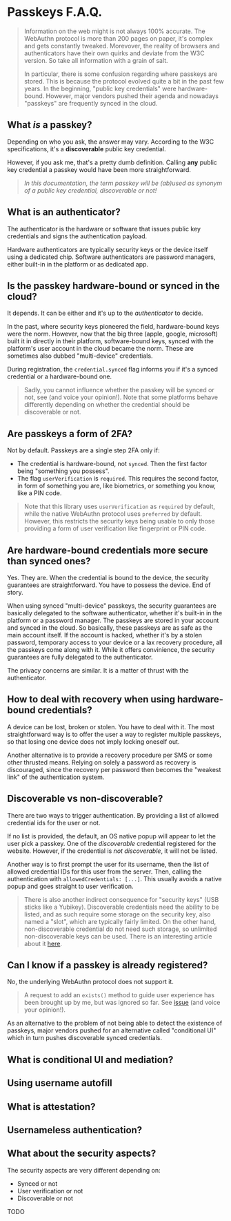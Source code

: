 Passkeys F.A.Q.
===============

> Information on the web might is not always 100% accurate. The WebAuthn protocol is more than 200 pages on paper, it's complex and gets constantly tweaked. Morevover, the reality of browsers and authenticators have their own quirks and deviate from the W3C version. So take all information with a grain of salt.
> 
> In particular, there is some confusion regarding where passkeys are stored. This is because the protocol evolved quite a bit in the past few years. In the beginning, "public key credentials" were hardware-bound. However, major vendors pushed their agenda and nowadays "passkeys" are frequently synced in the cloud.


## What *is* a passkey?

Depending on who you ask, the answer may vary. According to the W3C specifications, it's a **discoverable** public key credential. 

However, if you ask me, that's a pretty dumb definition. Calling **any** public key credential a passkey would have been more straightforward.

> *In this documentation, the term passkey will be (ab)used as synonym of a public key credential, discoverable or not!*


## What is an authenticator?

The authenticator is the hardware or software that issues public key credentials and signs the authentication payload.

Hardware authenticators are typically security keys or the device itself using a dedicated chip.
Software authenticators are password managers, either built-in in the platform or as dedicated app.



## Is the passkey hardware-bound or synced in the cloud?

It depends. It can be either and it's up to the *authenticator* to decide.

In the past, where security keys pioneered the field, hardware-bound keys were the norm. However, now that the big three (apple, google, microsoft) built it in directly in their platform, software-bound keys, synced with the platform's user account in the cloud became the norm. These are sometimes also dubbed "multi-device" credentials.

During registration, the `credential.synced` flag informs you if it's a synced credential or a hardware-bound one.

> Sadly, you cannot influence whether the passkey will be synced or not, see  (and voice your opinion!).
> Note that some platforms behave differently depending on whether the credential should be discoverable or not.


## Are passkeys a form of 2FA?

Not by default. Passkeys are a single step 2FA only if:

- The credential is hardware-bound, not `synced`. Then the first factor being "something you possess".
- The flag `userVerification` is `required`. This requires the second factor, in form of something you are, like biometrics, or something you know, like a PIN code.

> Note that this library uses `userVerification` as `required` by default, while the native WebAuthn protocol uses `preferred` by default. However, this restricts the security keys being usable to only those providing a form of user verification like fingerprint or PIN code.


## Are hardware-bound credentials more secure than synced ones?

Yes. They are. When the credential is bound to the device, the security guarantees are straightforward. You have to possess the device. End of story.

When using synced "multi-device" passkeys, the security guarantees are basically delegated to the software authenticator, whether it's built-in in the platform or a password manager. The passkeys are stored in your account and synced in the cloud. So basically, these passkeys are as safe as the main account itself. If the account is hacked, whether it's by a stolen password, temporary access to your device or a lax recovery procedure, all the passkeys come along with it. While it offers convinience, the security guarantees are fully delegated to the authenticator.

The privacy concerns are similar. It is a matter of thrust with the authenticator.


## How to deal with recovery when using hardware-bound credentials?

A device can be lost, broken or stolen. You have to deal with it. The most straightforward way is to offer the user a way to register multiple passkeys, so that losing one device does not imply locking oneself out.

Another alternative is to provide a recovery procedure per SMS or some other thrusted means.
Relying on solely a password as recovery is discouraged, since the recovery per password then becomes the "weakest link" of the authentication system.


## Discoverable vs non-discoverable?

There are two ways to trigger authentication. By providing a list of allowed credential ids for the user or not.

If no list is provided, the default, an OS native popup will appear to let the user pick a passkey. One of the *discoverable* credential registered for the website. However, if the credential is *not discoverable*, it will not be listed.

Another way is to first prompt the user for its username, then the list of allowed credential IDs for this user from the server. Then, calling the authentication with `allowedCredentials: [...]`. This usually avoids a native popup and goes straight to user verification. 

> There is also another indirect consequence for "security keys" (USB sticks like a Yubikey). Discoverable credentials need the ability to be listed, and as such require some storage on the security key, also named a "slot", which are typically fairly limited. On the other hand, non-discoverable credential do not need such storage, so unlimited non-discoverable keys can be used.
There is an interesting article about it [here](https://fy.blackhats.net.au/blog/2023-02-02-how-hype-will-turn-your-security-key-into-junk/).



## Can I know if a passkey is already registered?

No, the underlying WebAuthn protocol does not support it.

> A request to add an `exists()` method to guide user experience has been brought up by me, but was ignored so far. See [issue](https://github.com/w3c/webauthn/issues/1749) (and voice your opinion!).

As an alternative to the problem of not being able to detect the existence of passkeys, major vendors pushed for an alternative called "conditional UI" which in turn pushes discoverable synced credentials.


## What is conditional UI and mediation?


## Using username autofill


## What is attestation?


## Usernameless authentication?


## What about the security aspects?

The security aspects are very different depending on:

- Synced or not
- User verification or not
- Discoverable or not

TODO